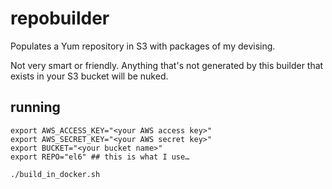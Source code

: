 # repobuilder

Populates a Yum repository in S3 with packages of my devising.

Not very smart or friendly.  Anything that's not generated by this builder that
exists in your S3 bucket will be nuked.

## running

    export AWS_ACCESS_KEY="<your AWS access key>"
    export AWS_SECRET_KEY="<your AWS secret key>"
    export BUCKET="<your bucket name>"
    export REPO="el6" ## this is what I use…
    
    ./build_in_docker.sh

